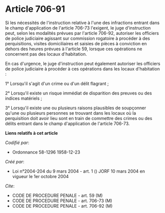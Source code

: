 # Article 706-91

Si les nécessités de l'instruction relative à l'une des infractions entrant dans le champ d'application de l'article 706-73
l'exigent, le juge d'instruction peut, selon les modalités prévues par l'article 706-92, autoriser les officiers de police
judiciaire agissant sur commission rogatoire à procéder à des perquisitions, visites domiciliaires et saisies de pièces à
conviction en dehors des heures prévues à l'article 59, lorsque ces opérations ne concernent pas des locaux d'habitation.

En cas d'urgence, le juge d'instruction peut également autoriser les officiers de police judiciaire à procéder à ces
opérations dans les locaux d'habitation :

1° Lorsqu'il s'agit d'un crime ou d'un délit flagrant ;

2° Lorsqu'il existe un risque immédiat de disparition des preuves ou des indices matériels ;

3° Lorsqu'il existe une ou plusieurs raisons plausibles de soupçonner qu'une ou plusieurs personnes se trouvant dans les
locaux où la perquisition doit avoir lieu sont en train de commettre des crimes ou des délits entrant dans le champ
d'application de l'article 706-73.

**Liens relatifs à cet article**

_Codifié par_:

  - Ordonnance 58-1296 1958-12-23

_Créé par_:

  - Loi n°2004-204 du 9 mars 2004 - art. 1 () JORF 10 mars 2004 en vigueur le 1er octobre 2004

_Cite_:

  - CODE DE PROCEDURE PENALE - art. 59 (M)
  - CODE DE PROCEDURE PENALE - art. 706-73 (M)
  - CODE DE PROCEDURE PENALE - art. 706-92 (M)
